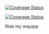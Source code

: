 <a href='https://www.travis-ci.org/enJames/ridemyway?branch=develop'><img src='https://www.travis-ci.org/enJames/ridemyway.svg?branch=develop' alt='Coverage Status' /></a>

<a href='https://coveralls.io/github/enJames/ridemyway?branch=develop'><img src='https://coveralls.io/repos/github/enJames/ridemyway/badge.svg?branch=develop' alt='Coverage Status' /></a>

Ride my way app  
 
